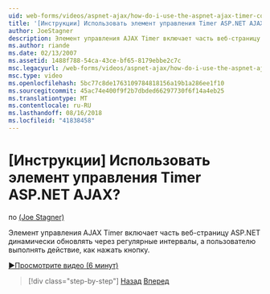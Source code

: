 ```yaml
---
uid: web-forms/videos/aspnet-ajax/how-do-i-use-the-aspnet-ajax-timer-control
title: '[Инструкции] Использовать элемент управления Timer ASP.NET AJAX? | Документы Майкрософт'
author: JoeStagner
description: Элемент управления AJAX Timer включает часть веб-страницу ASP.NET динамически обновлять через регулярные интервалы, а пользователю выполнять...
ms.author: riande
ms.date: 02/13/2007
ms.assetid: 1488f788-54ca-43ce-bf65-8179ebbe2c7c
msc.legacyurl: /web-forms/videos/aspnet-ajax/how-do-i-use-the-aspnet-ajax-timer-control
msc.type: video
ms.openlocfilehash: 5bc77c8de1763109784818156a19b1a286ee1f10
ms.sourcegitcommit: 45ac74e400f9f2b7dbded66297730f6f14a4eb25
ms.translationtype: MT
ms.contentlocale: ru-RU
ms.lasthandoff: 08/16/2018
ms.locfileid: "41838458"
---
```

<a name="how-do-i-use-the-aspnet-ajax-timer-control"></a>[Инструкции] Использовать элемент управления Timer ASP.NET AJAX?
====================
по [(Joe Stagner)](https://github.com/JoeStagner)

Элемент управления AJAX Timer включает часть веб-страницу ASP.NET динамически обновлять через регулярные интервалы, а пользователю выполнять действие, как нажать кнопку.

[&#9654;Просмотрите видео (6 минут)](https://channel9.msdn.com/Blogs/ASP-NET-Site-Videos/how-do-i-use-the-aspnet-ajax-timer-control)

> [!div class="step-by-step"]
> [Назад](how-do-i-use-the-aspnet-ajax-roundedcorners-extender.md)
> [Вперед](how-do-i-implement-the-predictive-fetch-pattern-for-ajax.md)
